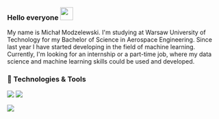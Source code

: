 ### Hello everyone <img src="https://raw.githubusercontent.com/MartinHeinz/MartinHeinz/master/wave.gif" width="30px">
My name is Michał Modzelewski. I'm studying at Warsaw University of Technology for my Bachelor of Science in Aerospace Engineering. Since last year I have started developing in the field of machine learning. Currently, I'm looking for an internship or a part-time job, where my data science and machine learning skills could be used and developed.

### 🔧 Technologies & Tools

![](https://img.shields.io/badge/OS-Linux-informational?style=flat&logo=Linux&logoColor=white&color=2bbc8a)
![](https://img.shields.io/badge/Editor-VSCode-informational?style=flat&logo="Visula_Studio"&logoColor=white&color=2bbc8a)

![](https://img.shields.io/badge/<WORD_ON_LEFT>-<WORD_ON_RIGHT>-informational?style=flat&logo=data:image/svg%2bxml;base64,data/visulastudiocode.svg)



